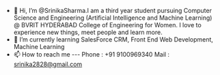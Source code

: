 - 👋 Hi, I’m @SrinikaSharma.I am a third year student pursuing Computer Science and Engineering (Artificial Intelligence and Machine Learning) @ BVRIT HYDERABAD College of 
     Engineering for Women. I love to experience new things, meet people and learn more.
- 🌱 I’m currently learning SalesForce CRM, Front End Web Development, Machine Learning
- 📫 How to reach me --- Phone : +91 9100969340 
                          Mail : srinika2828@gmail.com 

<!---
SrinikaSharma/SrinikaSharma is a ✨ special ✨ repository because its `README.md` (this file) appears on your GitHub profile.
You can click the Preview link to take a look at your changes.
--->
